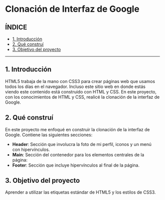 # Clonación de Interfaz de Google

## ÍNDICE
* [1. Introducción](https://github.com/Jim-VA/TCPRO/tree/main/interfazgoogle#1-introducci%C3%B3n)
* [2. Qué construí](https://github.com/Jim-VA/TCPRO/tree/main/interfazgoogle#2-qu%C3%A9-constru%C3%AD)
* [3. Objetivo del proyecto](https://github.com/Jim-VA/TCPRO/tree/main/interfazgoogle#3-objetivo-del-proyecto)

****

## 1. Introducción
HTML5 trabaja de la mano con CSS3 para crear páginas web que usamos todos los días en el navegador. Incluso este sitio web en donde estás viendo este contenido está construido con HTML y CSS.
En este proyecto, con los conocimientos de HTML y CSS, realicé la clonación de la interfaz de Google.


## 2. Qué construí
En este proyecto me enfoqué en construir la clonación de la interfaz de Google. Contiene las siguientes secciones:
* **Header**: Sección que involucra la foto de mi perfil, iconos y un menú con hipervínculos.
* **Main**: Sección del contenedor para los elementos centrales de la página:
* **Footer**: Sección que incluye hipervínculos al final de la página.


## 3. Objetivo del proyecto
Aprender a utilizar las etiquetas estándar de HTML5 y los estilos de CSS3.
